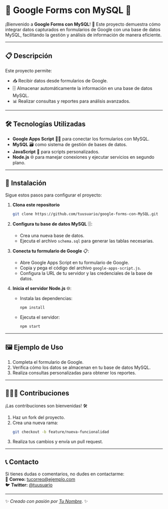
# 🌟 Google Forms con MySQL 🚀  

¡Bienvenido a **Google Forms con MySQL**! 🎉 Este proyecto demuestra cómo integrar datos capturados en formularios de Google con una base de datos MySQL, facilitando la gestión y análisis de información de manera eficiente.  

---

## 📋 Descripción  

Este proyecto permite:  
- 📥 Recibir datos desde formularios de Google.  
- 🗄️ Almacenar automáticamente la información en una base de datos MySQL.  
- 📊 Realizar consultas y reportes para análisis avanzados.  

---

## 🛠️ Tecnologías Utilizadas  

- **Google Apps Script** 🧑‍💻 para conectar los formularios con MySQL.  
- **MySQL** 🗃️ como sistema de gestión de bases de datos.  
- **JavaScript** 📜 para scripts personalizados.  
- **Node.js** 🌐 para manejar conexiones y ejecutar servicios en segundo plano.  

---

## 🚀 Instalación  

Sigue estos pasos para configurar el proyecto:  

1. **Clona este repositorio**  
   ```bash
   git clone https://github.com/tuusuario/google-forms-con-MySQL.git
   ```  

2. **Configura tu base de datos MySQL** 🗄️:  
   - Crea una nueva base de datos.  
   - Ejecuta el archivo `schema.sql` para generar las tablas necesarias.  

3. **Conecta tu formulario de Google** 📋:  
   - Abre Google Apps Script en tu formulario de Google.  
   - Copia y pega el código del archivo `google-apps-script.js`.  
   - Configura la URL de tu servidor y las credenciales de la base de datos.  

4. **Inicia el servidor Node.js** 🌐:  
   - Instala las dependencias:  
     ```bash
     npm install
     ```  
   - Ejecuta el servidor:  
     ```bash
     npm start
     ```  

---

## 🖼️ Ejemplo de Uso  

1. Completa el formulario de Google.  
2. Verifica cómo los datos se almacenan en tu base de datos MySQL.  
3. Realiza consultas personalizadas para obtener los reportes.  

---

## 🧑‍🤝‍🧑 Contribuciones  

¡Las contribuciones son bienvenidas! 🛠️  
1. Haz un fork del proyecto.  
2. Crea una nueva rama:  
   ```bash
   git checkout -b feature/nueva-funcionalidad
   ```  
3. Realiza tus cambios y envía un pull request.  

---

## 📞 Contacto  

Si tienes dudas o comentarios, no dudes en contactarme:  
📧 **Correo:** [tucorreo@ejemplo.com](mailto:tucorreo@ejemplo.com)  
🐦 **Twitter:** [@tuusuario](https://twitter.com/tuusuario)  

---

✨ _Creado con pasión por [Tu Nombre](https://github.com/tuusuario)._ ✨  
